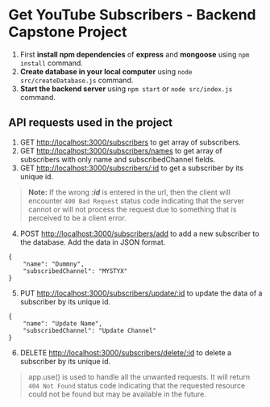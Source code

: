 # Get YouTube Subscribers - Backend Capstone Project
1. First **install npm dependencies** of **express** and **mongoose** using `npm install` command.
2. **Create database in your local computer** using `node src/createDatabase.js` command.
3. **Start the backend server** using `npm start` or `node src/index.js` command. 

## API requests used in the project
1. GET [http://localhost:3000/subscribers](http://localhost:3000/subscribers) to get array of subscribers.
2. GET [http://localhost:3000/subscribers/names](http://localhost:3000/subscribers/names) to get array of subscribers with only name and subscribedChannel fields.
3. GET [http://localhost:3000/subscribers/:id](http://localhost:3000/subscribers/:id) to get a subscriber by its unique id.
> **Note:** If the wrong ***:id*** is entered in the url, then the client will encounter ```400 Bad Request``` status code indicating that the server cannot or will not process the request due to something that is perceived to be a client error.
4. POST [http://localhost:3000/subscribers/add](http://localhost:3000/subscribers/add) to add a new subscriber to the database. Add the data in JSON format.
```
{
    "name": "Dummny",
    "subscribedChannel": "MYSTYX"
}
```
5. PUT [http://localhost:3000/subscribers/update/:id](http://localhost:3000/subscribers/update/:id) to update the data of a subscriber by its unique id.
```
{
    "name": "Update Name",
    "subscribedChannel": "Update Channel"
}
```
6. DELETE [http://localhost:3000/subscribers/delete/:id](http://localhost:3000/subscribers/delete/:id) to delete a subscriber by its unique id.
> app.use() is used to handle all the unwanted requests. It will return ```404 Not Found``` status code indicating that the requested resource could not be found but may be available in the future.
